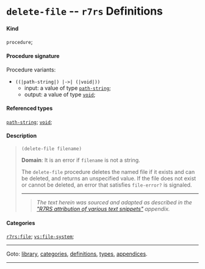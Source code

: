 

<a id='definition__r7rs__delete-file'></a>

# `delete-file` -- `r7rs` Definitions


#### Kind

`procedure`;


#### Procedure signature

Procedure variants:
 * `((|path-string|) |->| (|void|))`
   * input: a value of type [`path-string`](../../r7rs/types/path-string.md#type__r7rs__path-string);
   * output: a value of type [`void`](../../r7rs/types/void.md#type__r7rs__void);


#### Referenced types

[`path-string`](../../r7rs/types/path-string.md#type__r7rs__path-string);
[`void`](../../r7rs/types/void.md#type__r7rs__void);


#### Description

> ````
> (delete-file filename)
> ````
> 
> 
> **Domain**:  It is an error if `filename` is not a string.
> 
> The `delete-file` procedure deletes the
> named file if it exists and can be deleted, and returns an unspecified
> value.  If the file does not exist or cannot be deleted, an error
> that satisfies `file-error?` is signaled.
> 
> 
> ----
> > *The text herein was sourced and adapted as described in the ["R7RS attribution of various text snippets"](../../r7rs/appendices/attribution.md#appendix__r7rs__attribution) appendix.*


#### Categories

[`r7rs:file`](../../r7rs/categories/r7rs_3a_file.md#category__r7rs__r7rs_3a_file);
[`vs:file-system`](../../r7rs/categories/vs_3a_file-system.md#category__r7rs__vs_3a_file-system);

----

Goto: [library](../../r7rs/_index.md#library__r7rs), [categories](../../r7rs/categories/_index.md#toc__r7rs__categories), [definitions](../../r7rs/definitions/_index.md#toc__r7rs__definitions), [types](../../r7rs/types/_index.md#toc__r7rs__types), [appendices](../../r7rs/appendices/_index.md#toc__r7rs__appendices).

----

